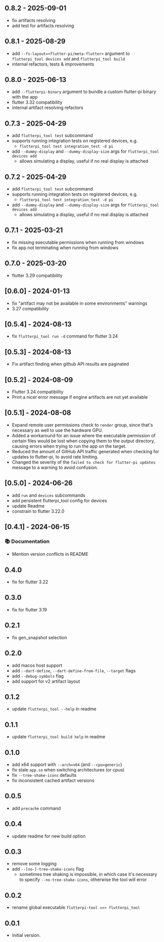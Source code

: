 ## 0.8.2 - 2025-09-01
- fix artifacts resolving
- add test for artifacts resolving

## 0.8.1 - 2025-08-29
- add `--fs-layout=<flutter-pi/meta-flutter>` argument to
  `flutterpi_tool devices add` and `flutterpi_tool build`
- internal refactors, tests & improvements

## 0.8.0 - 2025-06-13
- add `--flutterpi-binary` argument to bundle a custom flutter-pi binary
  with the app
- flutter 3.32 compatibility
- internal artifact resolving refactors

## 0.7.3 - 2025-04-29
- add `flutterpi_tool test` subcommand
- supports running integration tests on registered devices, e.g.
  - `flutterpi_tool test integration_test -d pi`
- add `--dummy-display` and `--dummy-display-size` args for `flutterpi_tool devices add`
  - allows simulating a display, useful if no real display is attached

## 0.7.2 - 2025-04-29
- add `flutterpi_tool test` subcommand
- supports running integration tests on registered devices, e.g.
  - `flutterpi_tool test integration_test -d pi`
- add `--dummy-display` and `--dummy-display-size` args for `flutterpi_tool devices add`
  - allows simulating a display, useful if no real display is attached

## 0.7.1 - 2025-03-21
- fix missing executable permissions when running from windows
- fix app not terminating when running from windows

## 0.7.0 - 2025-03-20
- flutter 3.29 compatibility

## [0.6.0] - 2024-01-13
- fix "artifact may not be available in some environments" warnings
- 3.27 compatibility

## [0.5.4] - 2024-08-13
- fix `flutterpi_tool run -d` command for flutter 3.24

## [0.5.3] - 2024-08-13
- Fix artifact finding when github API results are paginated

## [0.5.2] - 2024-08-09
- Flutter 3.24 compatibility
- Print a nicer error message if engine artifacts are not yet available

## [0.5.1] - 2024-08-08
- Expand remote user permissions check to `render` group, since that's necessary as well to use the hardware GPU.
- Added a workaround for an issue where the executable permission of certain files would be lost when copying them to the output directory, causing errors when trying to run the app on the target.
- Reduced the amount of GitHub API traffic generated when checking for updates to flutter-pi, to avoid rate limiting.
- Changed the severity of the `failed to check for flutter-pi updates` message to a warning to avoid confusion.

## [0.5.0] - 2024-06-26

- add `run` and `devices` subcommands
- add persistent flutterpi_tool config for devices
- update Readme
- constrain to flutter 3.22.0

## [0.4.1] - 2024-06-15

### 📚 Documentation

- Mention version conflicts in README

## 0.4.0

- fix for flutter 3.22

## 0.3.0

- fix for flutter 3.19

## 0.2.1

- fix gen_snapshot selection

## 0.2.0

- add macos host support
- add `--dart-define`, `--dart-define-from-file`, `--target` flags
- add `--debug-symbols` flag
- add support for v2 artifact layout

## 0.1.2

- update `flutterpi_tool --help` in readme

## 0.1.1

- update `flutterpi_tool build help` in readme

## 0.1.0

- add x64 support with `--arch=x64` (and `--cpu=generic`)
- fix stale `app.so` when switching architectures (or cpus)
- fix `--tree-shake-icons` defaults
- fix inconsistent cached artifact versions 

## 0.0.5

- add `precache` command

## 0.0.4

- update readme for new build option

## 0.0.3

- remove some logging
- add `--[no-]-tree-shake-icons` flag
  - sometimes tree shaking is impossible, in which case
    it's necessary to specify `--no-tree-shake-icons`, otherwise
    the tool will error

## 0.0.2

- rename global executable `flutterpi-tool ==> flutterpi_tool`

## 0.0.1

- Initial version.
